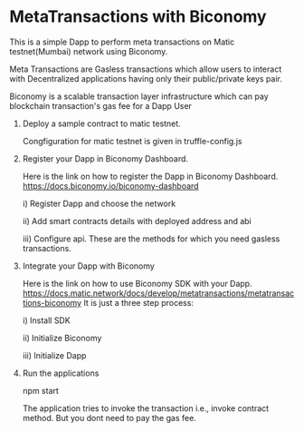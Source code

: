 # MetaTransactions with Biconomy

This is a simple Dapp to perform meta transactions on Matic testnet(Mumbai) network using Biconomy.

Meta Transactions are Gasless transactions which allow users to interact with Decentralized applications having only their public/private keys pair.

Biconomy is a scalable transaction layer infrastructure which can pay blockchain transaction's gas fee for a Dapp User

1. Deploy a sample contract to matic testnet. 

   Congfiguration for matic testnet is given in truffle-config.js
   
2. Register your Dapp in Biconomy Dashboard.

   Here is the link on how to register the Dapp in Biconomy Dashboard.
   https://docs.biconomy.io/biconomy-dashboard
   
     i) Register Dapp and choose the network
     
     ii) Add smart contracts details with deployed address and abi
     
     iii) Configure api. These are the methods for which you need gasless transactions.
   
3. Integrate your Dapp with Biconomy

    Here is the link on how to use Biconomy SDK with your Dapp.
    https://docs.matic.network/docs/develop/metatransactions/metatransactions-biconomy
    It is just a three step process:
    
     i) Install SDK
     
     ii) Initialize Biconomy
     
     iii) Initialize Dapp
    
4. Run the applications

   npm start
   
   The application tries to invoke the transaction i.e., invoke contract method. But you dont need to pay the gas fee.
   
   
   


   
